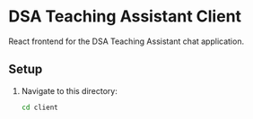 # DSA Teaching Assistant Client

React frontend for the DSA Teaching Assistant chat application.

## Setup
1. Navigate to this directory:
   ```bash
   cd client